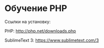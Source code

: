# Обучение PHP

Ссылки на установку:

PHP: http://php.net/downloads.php

SublimeText 3: https://www.sublimetext.com/3
